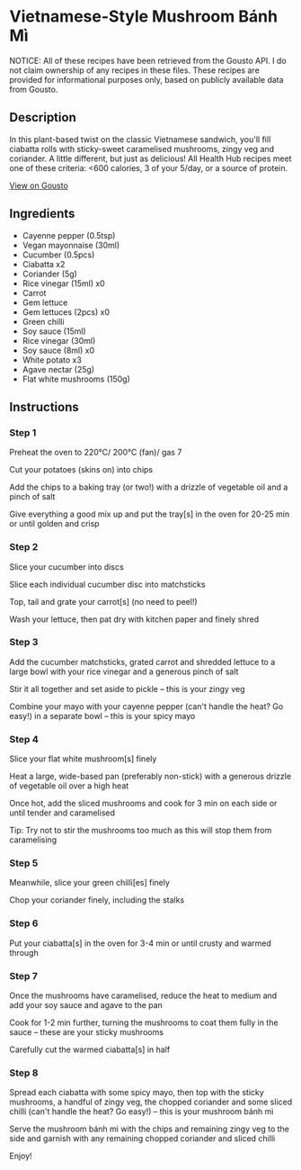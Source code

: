 # Vietnamese-Style Mushroom Bánh Mì

NOTICE: All of these recipes have been retrieved from the Gousto API. I do not claim ownership of any recipes in these files. These recipes are provided for informational purposes only, based on publicly available data from Gousto.

## Description

In this plant-based twist on the classic Vietnamese sandwich, you'll fill ciabatta rolls with sticky-sweet caramelised mushrooms, zingy veg and coriander. A little different, but just as delicious! All Health Hub recipes meet one of these criteria: <600 calories, 3 of your 5/day, or a source of protein.

[View on Gousto](https://www.gousto.co.uk/recipes/cookbook/vietnamese-style-mushroom-banh-mi)

## Ingredients

- Cayenne pepper (0.5tsp)
- Vegan mayonnaise (30ml)
- Cucumber (0.5pcs)
- Ciabatta x2
- Coriander (5g)
- Rice vinegar (15ml) x0
- Carrot
- Gem lettuce
- Gem lettuces (2pcs) x0
- Green chilli
- Soy sauce (15ml)
- Rice vinegar (30ml)
- Soy sauce (8ml) x0
- White potato x3
- Agave nectar (25g)
- Flat white mushrooms (150g)

## Instructions


### Step 1

Preheat the oven to 220°C/ 200°C (fan)/ gas 7

Cut your potatoes (skins on) into chips

Add the chips to a baking tray (or two!) with a drizzle of vegetable oil and a pinch of salt

Give everything a good mix up and put the tray[s] in the oven for 20-25 min or until golden and crisp


### Step 2

Slice your cucumber into discs

Slice each individual cucumber disc into matchsticks

Top, tail and grate your carrot[s]<span class="text-danger"> </span>(no need to peel!)

Wash your lettuce, then pat dry with kitchen paper and finely shred


### Step 3

Add the cucumber matchsticks, grated carrot and shredded lettuce to a large bowl with your rice vinegar and a generous pinch of salt

Stir it all together and set aside to pickle – this is your zingy veg

Combine your mayo with your cayenne pepper (can't handle the heat? Go easy!) in a separate bowl – this is your spicy mayo


### Step 4

Slice your flat white mushroom[s] finely

Heat a large, wide-based pan (preferably non-stick) with a generous drizzle of vegetable oil over a high heat

Once hot, add the sliced mushrooms and cook for 3 min on each side or until tender and caramelised

Tip: Try not to stir the mushrooms too much as this will stop them from caramelising


### Step 5

Meanwhile, slice your green chilli[es] finely

Chop your coriander finely, including the stalks


### Step 6

Put your ciabatta[s] in the oven for 3-4 min or until crusty and warmed through


### Step 7

Once the mushrooms have caramelised, reduce the heat to medium and add your soy sauce and agave to the pan

Cook for 1-2 min further, turning the mushrooms to coat them fully in the sauce – these are your sticky mushrooms

Carefully cut the warmed ciabatta[s] in half

### Step 8

Spread each ciabatta with some spicy mayo, then top with the sticky mushrooms, a handful of zingy veg, the chopped coriander and some sliced chilli (can't handle the heat? Go easy!) – this is your mushroom bánh mì

Serve the mushroom bánh mì with the chips and remaining zingy veg to the side and garnish with any remaining chopped coriander and sliced chilli

Enjoy!

